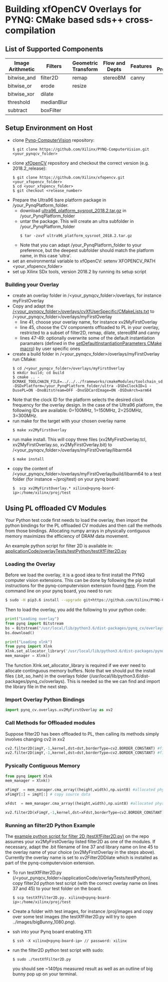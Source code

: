 # Building xfOpenCV Overlays for PYNQ: CMake based sds++ cross-compilation

## List of Supported Components 

| Image Arithmetic      | Filters       |   Geometric Transform | Flow and Depts|   Features    | Input Processing	| Analysis 	|
| ---------             | ---------     |   ---------           |    ---------  |    ---------  |  ---------  		|--------- 	|
| bitwise_and           |   filter2D   	|         remap         |   stereoBM    |   canny       | 					|			|
| bitwise_or            |   erode       |         resize        |               |               |					|			|
| bitwise_xor           |   dilate      |                       |               |               |					|			|
| threshold             |   medianBlur  |                       |               |               |					|			|
| subtract              |   boxFilter   |                       |               |               |					|			|
## Setup Environment on Host

  + clone [Pynq-ComputerVision](https://github.com/Xilinx/PYNQ-ComputerVision) repository:
    ```commandline
    $ git clone https://github.com/Xilinx/PYNQ-ComputerVision.git <your_pynqcv_folder>
    ``` 
  + clone [xfOpenCV](https://github.com/Xilinx/xfopencv) repository and checkout the correct version (e.g. 2018.2_release):
    ```commandline
    $ git clone https://github.com/Xilinx/xfopencv.git <your_xfopencv_folder>
    $ cd <your_xfopencv_folder>
    $ git checkout <release_number>
    ``` 
  + Prepare the Ultra96 bare platform package in /your_PynqPlatform_folder. 
    + download [ultra96_platform_sysroot_2018.2.tar.gz](https://www.xilinx.com/member/forms/download/xef.html?filename=ultra96_platform_sysroot_2018.2.tar.gz) in /your_PynqPlatform_folder
    + untar the package. This will create an ultra subfolder in /your_PynqPlatform_folder
      ```commandline
      $ tar -zxvf ultra96_platform_sysroot_2018.2.tar.gz
      ```
    + Note that you can adapt /your_PynqPlatform_folder to your preference, but the deepest subfolder should match the platform name, in this case 'ultra'. 
  + set an environmental variable to xfOpenCV: setenv XFOPENCV_PATH <your_xfopencv_folder>
  + set up Xilinx SDx tools, version 2018.2 by running its setup script


### Building your Overlay
  + create an overlay folder in /<your_pynqcv_folder>/overlays, for instance myFirstOverlay
  + Copy and adapt the [/<your_pynqcv_folder>/overlays/cvXfUserSpecific/CMakeLists.txt](./cvXfUserSpecific/CMakeLists.txt) to /<your_pynqcv_folder>/overlays/myFirstOverlay
    + line 41, choose your overlay name, for instance xv2MyFirstOverlay
    + line 45, choose the CV components offloaded to PL in your overlay, restricted to a subset of filter2D, remap, dilate, stereoBM and canny
    + lines 47-49: optionally overwrite some of the default instantiation paramaters (defined in the [setDefaultInstantiationParameters CMake macro](../frameworks/cmakeModules/rulesForSDxXfOpenCV.cmake#L37)) by user specific ones 
  + create a build folder in /<your_pynqcv_folder>/overlays/myFirstOverlay run CMake:
    ```commandline
    $ cd /<your_pynqcv_folder>/overlays/myFirstOverlay
    $ mkdir build; cd build
    $ cmake .. -DCMAKE_TOOLCHAIN_FILE=../../../frameworks/cmakeModules/toolchain_sdx2018.2.cmake -DSDxPlatform=/your_PynqPlatform_folder/ultra -DSDxClockID=1 -DusePL=ON -DnoBitstream=OFF -DnoSDCardImage=ON -DSDxArch=arm64
    ```
  + Note that the clock ID for the platform selects the desired clock frequency for the overlay design. In the case of the Ultra96 platform, the following IDs are available: 0=100MHz, 1=150MHz, 2=250MHz, 3=300MHz.
  + run make for the target with your chosen overlay name
    ```commandline
    $ make xv2MyFirstOverlay
    ```
  + run make install. This will copy three files (xv2MyFirstOverlay.tcl, xv2MyFirstOverlay.so, xv2MyFirstOverlay.bit) to /<your_pynqcv_folder>/overlays/myFirstOverlay/libarm64 
    ```commandline
    $ make install
    ```
  + copy the content of /<your_pynqcv_folder>/overlays/myFirstOverlay/build/libarm64 to a test folder (for instance ~/proj/test) on your pynq board:
    ```commandline
    $  scp xv2MyFirstOverlay.* xilinx@<pynq-board-ip>:/home/xilinx/proj/test
    ```
    
 ## Using PL offloaded CV Modules
 
 Your Python test code first needs to load the overlay, then import the python bindings for the PL offloaded CV modules and then call the methods from those bindings. Allocating numpy arrays in physically contiguous memory maximizes the efficiency of DRAM data movement.
 
 An example python script for filter 2D is available in: [applicationCode/overlayTests/testPython/testXfFilter2D.py](../applicationCode/overlayTests/testPython/testXfFilter2D.py)
 
 ### Loading the Overlay
 
 Before we load the overlay, it is a good idea to first install the PYNQ computer vision extensions. This can be done by following the pip install instructions for the pynq-computervision extension found [here](https://github.com/Xilinx/PYNQ-ComputerVision). From the command line on your pynq board, you need to run:
 
```bash
$ sudo -H pip3.6 install --upgrade git+https://github.com/Xilinx/PYNQ-ComputerVision.git
```
Then to load the overlay, you add the following to your python code:

 ```python
print("Loading overlay") 
from pynq import Bitstream
bs = Bitstream("/usr/local/lib/python3.6/dist-packages/pynq_cv/overlays/xv2MyFirstOverlay.bit")
bs.download()

print("Loading xlnk")
from pynq import Xlnk
Xlnk.set_allocator_library('/usr/local/lib/python3.6/dist-packages/pynq_cv/overlays/xv2MyFirstOverlay.so')
mem_manager = Xlnk()
```   

The function Xlnk.set_allocator_library is required if we ever need to allocate continguous memory buffers. Note that we should put the install files (.bit,.so,.hwh) in the overlays folder (/usr/local/lib/python3.6/dist-packages/pynq_cv/overlays). This is needed so the we can find and import the library file in the next step.

### Import Overlay Python Bindings

```python
import pynq_cv.overlays.xv2MyFirstOverlay as xv2
```

### Call Methods for Offloaded modules

Suppose filter2D has been offloaded to PL, then calling its methods simply involves changing cv2 in xv2

```python
cv2.filter2D(imgY,-1,kernel,dst=dst,borderType=cv2.BORDER_CONSTANT) #filter2D on ARM
xv2.filter2D(imgY,-1,kernel,dst=dst,borderType=cv2.BORDER_CONSTANT) #filter2D offloaded to PL
```

### Pysically Contiguous Memory

```python
from pynq import Xlnk
mem_manager = Xlnk()

xFimgY  = mem_manager.cma_array((height,width),np.uint8) #allocated physically contiguous numpy array 
xFimgY[:] = imgY[:] # copy source data

xFdst  = mem_manager.cma_array((height,width),np.uint8) #allocated physically contiguous numpy array

xv2.filter2D(xFimgY,-1,kernel,dst=xFdst,borderType=cv2.BORDER_CONSTANT) #filter2D offloaded to PL, working on physically continuous numpy arrays
```

### Running an filter2D Python Example

The [example python script for filter 2D (testXfFilter2D.py)](../applicationCode/overlayTests/testPython/testXfFilter2D.py) on the repo assumes your xv2MyFirstOverlay listed filter2D as one of the modules. If necessary, adapt the .bit filename of line 37 and library name on line 45 to the overlay name of your choice (xv2MyFirstOverlay in the steps above). Currently the overlay name is set to xv2Filter2DDilate which is installed as part of the pynq-computervision extension.

  + To run testXfFilter2D.py (/<your_pynqcv_folder>/applicationCode/overlayTests/testPython), copy filter2d python test script (with the correct overlay name on lines 37 and 45) to your test folder on the board.
    ```commandline
    $ scp testXfFilter2D.py. xilinx@<pynq-board-ip>:/home/xilinx/proj/test
    ```

  + Create a folder with test images, for instance /proj/images and copy over some test images (the testXfFilter2D.py will try to open ../images/bigBunny_1080.png).
  + ssh into your Pynq board enabling X11:
    ```commandline
    $ ssh -X xilinx@<pynq-board-ip> // password: xilinx
    ```
  + run the filter2D python test script with sudo:
    ```commandline
    $ sudo ./testXfFilter2D.py 
    ```
    you should see ~140fps measured result as well as an outline of big bunny pop up on your terminal.
 


